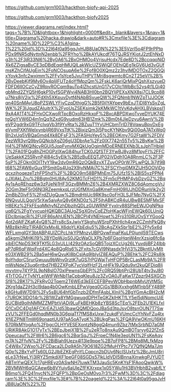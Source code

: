 https://github.com/grm1003/hackthon-biofy-api-2025

https://github.com/grm1003/hackthon-biofy2025

https://viewer.diagrams.net/index.html?tags=%7B%7D&lightbox=1&highlight=0000ff&edit=_blank&layers=1&nav=1&title=Diagrama%20hacka.drawio&dark=auto#R%3Cmxfile%3E%3Cdiagram%20name%3D%22P%C3%A1gina-1%22%20id%3D%22I64t0a95gqJvHJB8UaON%22%3E5Vzrl5o4FP9rPPtpPDx9fNR5dNvttnN2enbb%2FRYho%2BkAYUkcdf76TQJRSYKiotJ2ztEhNxDg3h%2F3jR33Nl6%2By0A6%2BxOHMOo4VrjsuHcdx7Ede8D%2BccqqoNiDXk6ZZigsaBvCE3qDBdEqqHMUQlLakWIcUZSWiQFOEhjQEg1kGV6Ud3vGUfmsKZhCjfAUgEin%2FoNCOsupA6e%2Fof8O0XQmz2z3hvlMDOTOxZ2QGQjxYovk3nfc2wxjmm%2FFy1sYce5JvuTHPVTMri8sgwmtc8Cn2T25eVl%2B%2BvDeebKjf9Mv6Ov4pljlFUTz4oYfMpzQm%2FskLK6ariQrMjxPQshXszvueDFDFD6lIOCzCyZ9RpvROCqm9auTp4IZhcstUnG17yCOIc1WbBc52ys4t1LGi40gbMnd2ZYQ5H6gkP10vfSGPWyj4NAB3HI0bn2BQYIjPEXsXNX8si7CL9cp88u7Nrs8jV2jx%2FdXh5XKpuvDytf4NAbBSyueQW%2FQNmb1NWZpTIJJOOKqn40SnMAyU8pPZSWLYFiyCzqDthjgG%2B5f0jIYAYpey9bExJTiDI8YsSvZgLWK%2F3IJgudZAIujtrX%2FvoUsZSEKsimk2kKMkWC1tVvKdyAHXLBVskpsI19xA4A1T4%2FHxOCXwoRTpcBOxoRzHkxoF%2BxcABPDXwoTvveDYUK74EtgQgYVW6D4m1nQq1tZxdG9vudm63HB1Zmk%2Bm0t4JIeDzyu6AwnV%2BeVP2gdr9xG9TFcIvqVb3f9YvRta%2BZuuT1YyUHCbmTrID78VqwuBpvDxEgeVymPXKfWeIxynbljR69VxsTtK%2BixjzQm3j5PpcKYNKbv9Qj00qA7ATxWq0Bh2xUq5VBQaGmd4Xk8DFsF3%2FASHoYey5%2BEOKmy7G2FtaW%2FDlVZezWR3yrQ9byGQNcbXgZ06gU3DbrAe%2Fz0IX7742n55Tv5%2BvKw%2BH4%2FMKQlNcyRGUj5JopFvnvMXQkUgOgjmMDoERNEEXNb3LsJphTHbIeIT%2FA01FQg8hZHOGPzIXwG84hurTCK0JQfSTF3YwBJ8yz8M1pyFI%2FFCUeSakkK255RynP4I84c5yEIk%2B5zBuEEQTJP02jVDdh1OA8RnmLC%2F3P5sP%2FOkn0lOITfyY19w2dv0mR6QzOQkBzvXTZuyOP0rW7PLwPQL3i7jf9Bt68%2FAW6vGux1PSmjtGs4Uq2X9jyNMAi7C%2FSCYhgi0MXZlJH5OOVjDggcxzjhoqezeTzhFP5hd%2F%2BQO9m58BPMhEm75JUfz1S%2BlS5vzPPN4cJXlAkLZru%2BBgtn0HU8Ay52KMGTcFHD1%2Fm5cPHMP4ybDzyGZ%2BqAy1sAoREhqz6w3zPJeNj1HF3GzvBMMnZ6%2B4XMRZXWZ8C6dAomcgVrJ2OGm3teF5r06NI3RZeemkxqLrzUGfMXnGa8KmeFmH09IUJhDDRunVik2y2l2mBbZ0ivF5%2FrdZUgQuw%2BmdHtiUc9RK9sc0oFH3LSJFMp7NyG%2FX6NQyuULQgoV5rXw5aiyAxQ8y6KND0z%2F5jhABKCdR4uUBwBESMFMxSFH8EKz%2FkFEsqMkhyNZzhDbzihQDLzGUWRNFYyxlrv88SPleEWJOgNPkquq6Q%2FgYyvcupHQKQBC3AUgZSgXGtyCqEZfoHKacWFjnEWQk60LUniQEDcIbnjacRi%2FUIF86sAhUEN%2BCPI4VNEHowt%2Frjj310RUOvSYYGooQ4ot2dAlFZKaK4vQ8%2Frs8cSxJwjyYSkghuWSrpPXhHIch4xw2CZmhPkQ8yMBz8khRlzTIRABOlxMx4LX6doYLKbEdju5%2BcAgZXk5br1bE2%2Ffy5x6dWFLxmgIGY3btABP4UIZCPcLhkYPMnzyUBPGvwFmaFKuLP0junjl59TECwsa5kgmi2MHKj19%2BYDpWJoS0JQcWaOLXPb7p6FGsoHqnW4nrXzsiq6fc6asjbElCNpDS3K9TKf5LG3xULLl429zOAzSoQB5TojzXCcUg26LYuvdjjBF24lbbaP7dR6qFWqiFrd4XC4p8QgRls6%2Fxjts7cGVl9Ntasdx1HVi3%2BkntIUyMlte03XWB29%2Ba5wH6wQvuKI8bCsIAq9IbIyIZ8EAQuP%2BEhk%2FC2Rs8lk8oYhdorC5rurGwuuu9bWny0rztK7uGS7rPGWajTyHFOP5BrCLasMb9A%2FRmWsNde23uq6rrtbd7HB2ZXPoK7ycVqlfHzF2LnHFk19JQdu9xt2kuQFDiq8Ijmvvtmy74YP3L9pN8sIO70xIPewnsGbEPl%2Fc0RQ59btjPri28UbT4tv3vJ804TrTOGJYTyNYLelWtFWrNb11aCpbqKleu8Jz3ZvOA0JFaKw17Zpzr94SXGChSf8%2BK17%2FkRyO2Tqem2T6WEd3kEECEFBPevWObHbpnbMvUtVtMSc2Krg1daZ2jH3cI9daq4b0OwKmbLEPwVgeq0CjGs1BBjXvxhg6M1nb5FY489Pk8GHu8W7D9l%2Fv5sBU64hfGbTnzb2IDfmFAsbLXInjI%2BgYGmAcBH2cMr7UROK3lDO14r%2B1WZa8YMGgwuqdDPHTeGKZklHKTfLY5eI5djNomcUiESUCBld9olhNMMZZMPbtVjADj9LuFkBEHKb8zYBS8ScTEq%2FEb2U1EKLfxIQ1CxDC4Dg1AFCXrEAZUd53bawQQMDQooJBaSd3tpJsvO8tsnOUN7T7SwzVU%2FFEGd0hqdMN0b3G6piaTf7fMS8xUxw7zukdFVUmcCcYhNvFZu4txXfjEZPN8TmW69onaptUU97aA5oATyoK%2BUkgPas%2FQA9VwOKmU16KH670RkMYogAo%2FbgcOLHYVESEXontzN8ggQ4mun9Zbz7tMxSrbND7aGMURiKR8AkG1O17yTx%2BEpJbejX1B%2Fu2eRTo8nxAu9QmBOTsryy622fZnSOpeucauf%2FWr6%2B6jgc6%2BqrSqJ%2FrpeC1N4le3eqUN1%2FsKeAqym7A%2FfvN%2Fy%2BiBlah9Uezx4I13le9ppe%2B7oFP8%2BMq8MLfkMzgC4W8x72Wxo%2FCDaca2LDq9A5h79O618ZG2fMuHYPtc7V7QfNQMa7JmQ0p%2BxYyPTs60LG2JlbEZKEgPnYLCqpcn2bDUv6NcISUxfz%2BcJmU8rjeLe37rNwLYj3lRYZ5mkdiXF1peGF08SGDs57IkLIdVDI5lBnnaXinwkgPJYUDTABTmYwQEX7c17gHREyz0ASwNH7IuwkTM3JauSc5KnKYsF1FAooQwjkW%2BVMWH6qGCAew6b8VYuiy6aUleZfFKXrxpx1x05YWu1Hi3BVHbhB2vabfLYB6mq%2FQ41nvcN%2FQFP%2BpGeOsM0vo7r3%2FwM%3D%3C%2Fdiagram%3E%3C%2Fmxfile%3E#%7B%22pageId%22%3A%22I64t0a95gqJvHJB8UaON%22%7D

